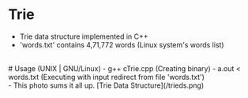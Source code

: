 # Trie

- Trie data structure implemented in C++
- 'words.txt' contains 4,71,772 words (Linux system's words list)
<br>
# Usage (UNIX | GNU/Linux)
- g++ cTrie.cpp (Creating binary)
- a.out < words.txt (Executing with input redirect from file 'words.txt')

<br>
- This photo sums it all up.
[Trie Data Structure](/trieds.png)
